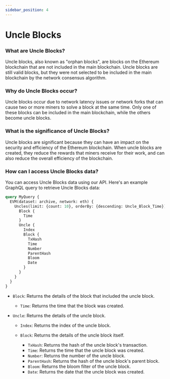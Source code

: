 ```yaml
---
sidebar_position: 4
---
```


# Uncle Blocks

### What are Uncle Blocks?

Uncle blocks, also known as "orphan blocks", are blocks on the Ethereum blockchain that are not included in the main blockchain. Uncle blocks are still valid blocks, but they were not selected to be included in the main blockchain by the network consensus algorithm.

### Why do Uncle Blocks occur?

Uncle blocks occur due to network latency issues or network forks that can cause two or more miners to solve a block at the same time. Only one of these blocks can be included in the main blockchain, while the others become uncle blocks.

### What is the significance of Uncle Blocks?

Uncle blocks are significant because they can have an impact on the security and efficiency of the Ethereum blockchain. When uncle blocks are created, they reduce the rewards that miners receive for their work, and can also reduce the overall efficiency of the blockchain.

### How can I access Uncle Blocks data?

You can access Uncle Blocks data using our API. Here's an example GraphQL query to retrieve Uncle Blocks data:

```graphql
query MyQuery {
  EVM(dataset: archive, network: eth) {
    Uncles(limit: {count: 10}, orderBy: {descending: Uncle_Block_Time}) {
      Block {
        Time
      }
      Uncle {
        Index
        Block {
          TxHash
          Time
          Number
          ParentHash
          Bloom
          Date
        }
      }
    }
  }
}
```



- `Block`: Returns the details of the block that included the uncle block.

  - `Time`: Returns the time that the block was created.

- `Uncle`: Returns the details of the uncle block.

  - `Index`: Returns the index of the uncle block.
  - `Block`: Returns the details of the uncle block itself.

    - `TxHash`: Returns the hash of the uncle block's transaction.
    - `Time`: Returns the time that the uncle block was created.
    - `Number`: Returns the number of the uncle block.
    - `ParentHash`: Returns the hash of the uncle block's parent block.
    - `Bloom`: Returns the bloom filter of the uncle block.
    - `Date`: Returns the date that the uncle block was created.
